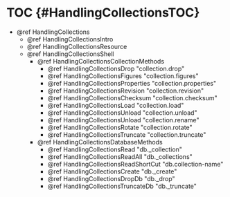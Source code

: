 TOC {#HandlingCollectionsTOC}
=============================

- @ref HandlingCollections
  - @ref HandlingCollectionsIntro
  - @ref HandlingCollectionsResource
  - @ref HandlingCollectionsShell
    - @ref HandlingCollectionsCollectionMethods
      - @ref HandlingCollectionsDrop "collection.drop"
      - @ref HandlingCollectionsFigures "collection.figures"
      - @ref HandlingCollectionsProperties "collection.properties"
      - @ref HandlingCollectionsRevision "collection.revision"
      - @ref HandlingCollectionsChecksum "collection.checksum"
      - @ref HandlingCollectionsLoad "collection.load"
      - @ref HandlingCollectionsUnload "collection.unload"
      - @ref HandlingCollectionsUnload "collection.rename"
      - @ref HandlingCollectionsRotate "collection.rotate"
      - @ref HandlingCollectionsTruncate "collection.truncate"
    - @ref HandlingCollectionsDatabaseMethods
      - @ref HandlingCollectionsRead "db._collection"
      - @ref HandlingCollectionsReadAll "db._collections"
      - @ref HandlingCollectionsReadShortCut "db.collection-name"
      - @ref HandlingCollectionsCreate "db._create"
      - @ref HandlingCollectionsDropDb "db._drop"
      - @ref HandlingCollectionsTruncateDb "db._truncate"

